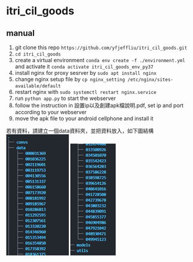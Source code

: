 # itri_cil_goods

## manual
1. git clone this repo `https://github.com/yfjeffliu/itri_cil_goods.git`
2. `cd itri_cil_goods`
3. create a virtual environment  `conda env create -f ./environment.yml` and activate it `conda activate itri_cil_goods_env_py37`
4. install nginx for proxy sesrver by `sudo apt install nginx`
5. change nginx setup file by `cp nginx_setting /etc/nginx/sites-available/default`
6. restart nginx with `sudo systemctl restart nginx.service`
7. run `python app.py` to start the webserver
8. follow the instruction in 設置ip以及創建apk檔說明.pdf, set ip and port according to your webserver
9. move the apk file to your android cellphone and install it


若有資料，請建立一個data資料夾，並把資料放入，如下圖結構
![Alt text](./img/image-1.png)
![Alt text](./img/image.png)